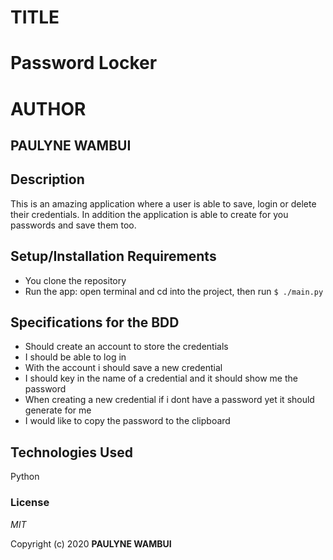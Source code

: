 # TITLE
# Password Locker

# AUTHOR
## PAULYNE WAMBUI

## Description
This is an amazing application where a user is able to save, login or delete their credentials. In addition the application is able to create for you passwords and save them too.

## Setup/Installation Requirements
* You clone the repository
* Run the app: open terminal and cd into the project, then run `$ ./main.py`

## Specifications for the BDD
* Should create an account to store the credentials
* I should be able to log in
* With the account i should save a new credential
* I should key in the name of a credential and it should show me the password
* When creating a new credential if i dont have a password yet it should generate for me
* I would like to copy the password to the clipboard

## Technologies Used

Python

### License

*MIT*

Copyright (c) 2020 **PAULYNE WAMBUI**
